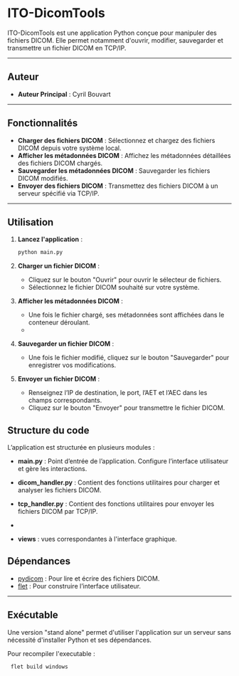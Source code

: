
# ITO-DicomTools

ITO-DicomTools est une application Python conçue pour manipuler des fichiers DICOM. Elle permet notamment d'ouvrir, modifier, sauvegarder et transmettre un fichier DICOM en TCP/IP.

---

## Auteur
- **Auteur Principal** : Cyril Bouvart

---

## Fonctionnalités

- **Charger des fichiers DICOM** : Sélectionnez et chargez des fichiers DICOM depuis votre système local.  
- **Afficher les métadonnées DICOM** : Affichez les métadonnées détaillées des fichiers DICOM chargés.
- **Sauvegarder les métadonnées DICOM** : Sauvegarder les fichiers DICOM modifiés.
- **Envoyer des fichiers DICOM** : Transmettez des fichiers DICOM à un serveur spécifié via TCP/IP.  

---

## Utilisation

1. **Lancez l'application** :  

   ```bash
   python main.py
   ```

2. **Charger un fichier DICOM** :  

   - Cliquez sur le bouton "Ouvrir" pour ouvrir le sélecteur de fichiers.  
   - Sélectionnez le fichier DICOM souhaité sur votre système.  

3. **Afficher les métadonnées DICOM** :  

   - Une fois le fichier chargé, ses métadonnées sont affichées dans le conteneur déroulant.
   -  
3. **Sauvegarder un fichier DICOM** :  

   - Une fois le fichier modifié, cliquez sur le bouton "Sauvegarder" pour enregistrer vos modifications.

5. **Envoyer un fichier DICOM** :  

   - Renseignez l’IP de destination, le port, l’AET et l’AEC dans les champs correspondants.  
   - Cliquez sur le bouton "Envoyer" pour transmettre le fichier DICOM.  

## Structure du code

L’application est structurée en plusieurs modules :  

- **main.py** : Point d’entrée de l’application. Configure l’interface utilisateur et gère les interactions.  

- **dicom_handler.py** : Contient des fonctions utilitaires pour charger et analyser les fichiers DICOM.  

- **tcp_handler.py** : Contient des fonctions utilitaires pour envoyer les fichiers DICOM par TCP/IP.
- 
- **views** : vues correspondantes à l'interface graphique.

## Dépendances

- [pydicom](https://pydicom.github.io/) : Pour lire et écrire des fichiers DICOM.  
- [flet](https://flet.dev/) : Pour construire l’interface utilisateur.  

---

## Exécutable
Une version "stand alone" permet d'utiliser l'application sur un serveur sans nécessité d'installer Python et ses dépendances.

Pour recompiler l'executable : 
```bash
 flet build windows
 ```
